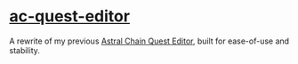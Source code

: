 # [ac-quest-editor](https://cabalex.github.io/ac-quest-editor)
A rewrite of my previous [Astral Chain Quest Editor](https://cabalex.github.io/astral-extractor/quest-editor.html), built for ease-of-use and stability.
